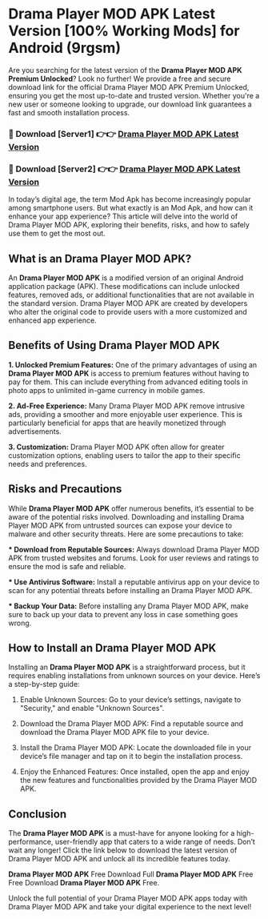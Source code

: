 # Drama Player MOD APK Latest Version [100% Working Mods] for Android (9rgsm)

Are you searching for the latest version of the <strong>Drama Player MOD APK Premium Unlocked</strong>? Look no further! We provide a free and secure download link for the official Drama Player MOD APK Premium Unlocked, ensuring you get the most up-to-date and trusted version. Whether you're a new user or someone looking to upgrade, our download link guarantees a fast and smooth installation process.


<h3>🔴 Download [Server1] 👉👉 <a href="https://getmodsapk.pages.dev?q=Drama+Player+MOD+APK&ref=4R3">Drama Player MOD APK Latest Version</a></h3>

<h3>🔴 Download [Server2] 👉👉 <a href="https://getmodsapk.pages.dev?q=Drama+Player+MOD+APK&ref=4R3">Drama Player MOD APK Latest Version</a></h3>


In today’s digital age, the term Mod Apk has become increasingly popular among smartphone users. But what exactly is an Mod Apk, and how can it enhance your app experience? This article will delve into the world of Drama Player MOD APK, exploring their benefits, risks, and how to safely use them to get the most out.


<h2>What is an Drama Player MOD APK?</h2>

An <strong>Drama Player MOD APK</strong> is a modified version of an original Android application package (APK). These modifications can include unlocked features, removed ads, or additional functionalities that are not available in the standard version. Drama Player MOD APK are created by developers who alter the original code to provide users with a more customized and enhanced app experience.


<h2>Benefits of Using Drama Player MOD APK</h2>

<strong> 1. Unlocked Premium Features:</strong> One of the primary advantages of using an <strong>Drama Player MOD APK</strong> is access to premium features without having to pay for them. This can include everything from advanced editing tools in photo apps to unlimited in-game currency in mobile games.

<strong> 2. Ad-Free Experience:</strong> Many Drama Player MOD APK remove intrusive ads, providing a smoother and more enjoyable user experience. This is particularly beneficial for apps that are heavily monetized through advertisements.

<strong> 3. Customization:</strong> Drama Player MOD APK often allow for greater customization options, enabling users to tailor the app to their specific needs and preferences.


<h2>Risks and Precautions</h2>

While <strong>Drama Player MOD APK</strong> offer numerous benefits, it’s essential to be aware of the potential risks involved. Downloading and installing Drama Player MOD APK from untrusted sources can expose your device to malware and other security threats. Here are some precautions to take:

<strong> * Download from Reputable Sources:</strong> Always download Drama Player MOD APK from trusted websites and forums. Look for user reviews and ratings to ensure the mod is safe and reliable.

<strong> * Use Antivirus Software:</strong> Install a reputable antivirus app on your device to scan for any potential threats before installing an Drama Player MOD APK.

<strong> * Backup Your Data:</strong> Before installing any Drama Player MOD APK, make sure to back up your data to prevent any loss in case something goes wrong.


<h2>How to Install an Drama Player MOD APK</h2>

Installing an <strong>Drama Player MOD APK</strong> is a straightforward process, but it requires enabling installations from unknown sources on your device. Here’s a step-by-step guide:

 1. Enable Unknown Sources: Go to your device’s settings, navigate to "Security," and enable "Unknown Sources".

 2. Download the Drama Player MOD APK: Find a reputable source and download the Drama Player MOD APK file to your device.

 3. Install the Drama Player MOD APK: Locate the downloaded file in your device’s file manager and tap on it to begin the installation process.

 4. Enjoy the Enhanced Features: Once installed, open the app and enjoy the new features and functionalities provided by the Drama Player MOD APK.


<h2><strong>Conclusion</strong></h2>

The <strong>Drama Player MOD APK</strong> is a must-have for anyone looking for a high-performance, user-friendly app that caters to a wide range of needs. Don’t wait any longer! Click the link below to download the latest version of Drama Player MOD APK and unlock all its incredible features today.

<strong>Drama Player MOD APK</strong> Free Download Full <strong>Drama Player MOD APK</strong> Free Free Download <strong>Drama Player MOD APK</strong> Free.

Unlock the full potential of your Drama Player MOD APK apps today with Drama Player MOD APK and take your digital experience to the next level!